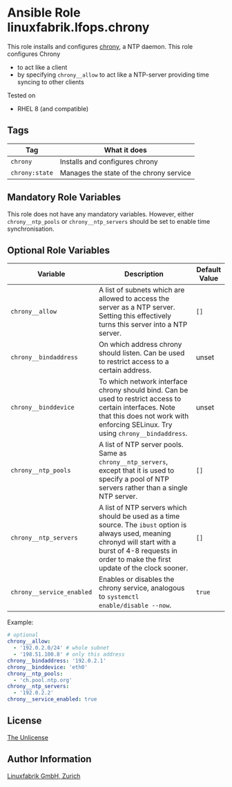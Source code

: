 # Ansible Role linuxfabrik.lfops.chrony

This role installs and configures [chrony](https://chrony.tuxfamily.org/), a NTP daemon. This role configures Chrony

* to act like a client
* by specifying `chrony__allow` to act like a NTP-server providing time syncing to other clients

Tested on

* RHEL 8 (and compatible)


## Tags

| Tag            | What it does                            |
| ---            | ------------                            |
| `chrony`       | Installs and configures chrony          |
| `chrony:state` | Manages the state of the chrony service |


## Mandatory Role Variables

This role does not have any mandatory variables. However, either `chrony__ntp_pools` or `chrony__ntp_servers` should be set to enable time synchronisation.


## Optional Role Variables

| Variable | Description | Default Value |
| -------- | ----------- | ------------- |
| `chrony__allow` | A list of subnets which are allowed to access the server as a NTP server. Setting this effectively turns this server into a NTP server. | `[]` |
| `chrony__bindaddress` | On which address chrony should listen. Can be used to restrict access to a certain address. | unset |
| `chrony__binddevice` | To which network interface chrony should bind. Can be used to restrict access to certain interfaces. Note that this does not work with enforcing SELinux. Try using `chrony__bindaddress`. | unset |
| `chrony__ntp_pools` | A list of NTP server pools. Same as `chrony__ntp_servers`, except that it is used to specify a pool of NTP servers rather than a single NTP server. | `[]` |
| `chrony__ntp_servers` | A list of NTP servers which should be used as a time source. The `ibust` option is always used, meaning chronyd will start with a burst of 4-8 requests in order to make the first update of the clock sooner. | `[]` |
| `chrony__service_enabled` | Enables or disables the chrony service, analogous to `systemctl enable/disable --now`. | `true` |

Example:
```yaml
# optional
chrony__allow:
  - '192.0.2.0/24' # whole subnet
  - '198.51.100.8' # only this address
chrony__bindaddress: '192.0.2.1'
chrony__binddevice: 'eth0'
chrony__ntp_pools:
  - 'ch.pool.ntp.org'
chrony__ntp_servers:
  - '192.0.2.2'
chrony__service_enabled: true
```


## License

[The Unlicense](https://unlicense.org/)


## Author Information

[Linuxfabrik GmbH, Zurich](https://www.linuxfabrik.ch)
